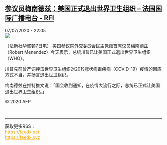 <!--1594155457000-->
[参议员梅南德兹：美国正式退出世界卫生组织 – 法国国际广播电台 - RFI](http://www.rfi.fr//cn/contenu/20200707-%E5%8F%82%E8%AE%AE%E5%91%98%E6%A2%85%E5%8D%97%E5%BE%B7%E5%85%B9%E7%BE%8E%E5%9B%BD%E6%AD%A3%E5%BC%8F%E9%80%80%E5%87%BA%E4%B8%96%E7%95%8C%E5%8D%AB%E7%94%9F%E7%BB%84%E7%BB%87)
------

<div>07/07/2020 - 22:05</div><img src="https://s.rfi.fr/media/display/809ca29c-c092-11ea-b92d-005056a98db9/w:310/p:16x9/int0003b.200708040503.jpg"><div class="t-content__body u-clearfix"><div class="m-interstitial"></div><p>（法新社华盛顿7日电）    美国参议院外交委员会民主党籍首席议员梅南德兹（Robert Menendez）今天表示，总统川普已让美国正式退出世界卫生组织（WHO）。</p><p>    川普先前曾严词抨击世界卫生组织对2019冠状病毒疾病（COVID-19）疫情的因应方式不当，并扬言退出世卫组织。</p><p>    梅南德兹在推特推文说：「国会收到通知，在疫情大流行之际，总统已正式让美国退出世界卫生组织。」</p><p class="t-copyright">© 2020 AFP</p>        </div><br><hr><div>获取更多RSS：<br><a href="https://feedx.net" style="color:orange" target="_blank">https://feedx.net</a> <br><a href="https://feedx.xyz" style="color:orange" target="_blank">https://feedx.xyz</a><br></div>
